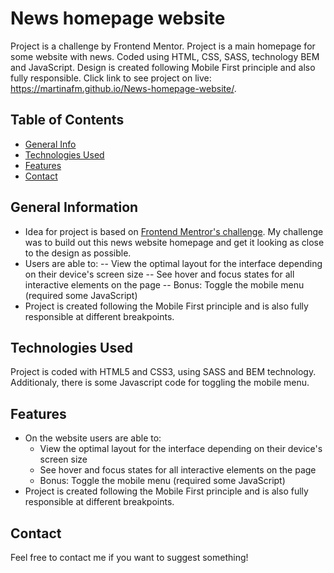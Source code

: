 # News homepage website
Project is a challenge by Frontend Mentor. Project is a main homepage for some website with news. Coded using HTML, CSS, SASS, technology BEM and JavaScript. Design is created following Mobile First principle and also fully responsible. Click link to see project on live: https://martinafm.github.io/News-homepage-website/.

## Table of Contents
* [General Info](#general-information)
* [Technologies Used](#technologies-used)
* [Features](#features)
* [Contact](#contact)

## General Information
- Idea for project is based on [Frontend Mentror's challenge](#https://www.frontendmentor.io/challenges/news-homepage-H6SWTa1MFl). My challenge was to build out this news website homepage and get it looking as close to the design as possible.
- Users are able to:
-- View the optimal layout for the interface depending on their device's screen size
-- See hover and focus states for all interactive elements on the page
-- Bonus: Toggle the mobile menu (required some JavaScript)
- Project is created following the Mobile First principle and is also fully responsible at different breakpoints.

## Technologies Used
Project is coded with HTML5 and CSS3, using SASS and BEM technology. Additionaly, there is some Javascript code for toggling the mobile menu.

## Features
- On the website users are able to:
  - View the optimal layout for the interface depending on their device's screen size
  - See hover and focus states for all interactive elements on the page
  - Bonus: Toggle the mobile menu (required some JavaScript)
- Project is created following the Mobile First principle and is also fully responsible at different breakpoints.

## Contact 
Feel free to contact me if you want to suggest something!
